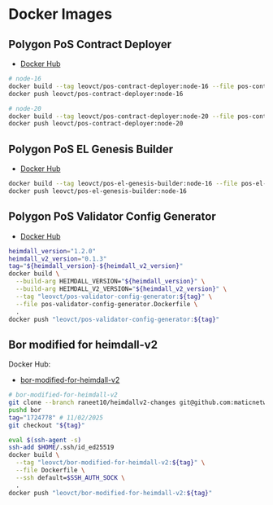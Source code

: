 # Docker Images

## Polygon PoS Contract Deployer

- [Docker Hub](https://hub.docker.com/r/leovct/pos-contract-deployer)

```bash
# node-16
docker build --tag leovct/pos-contract-deployer:node-16 --file pos-contract-deployer-node-16.Dockerfile .
docker push leovct/pos-contract-deployer:node-16

# node-20
docker build --tag leovct/pos-contract-deployer:node-20 --file pos-contract-deployer-node-20.Dockerfile .
docker push leovct/pos-contract-deployer:node-20
```

## Polygon PoS EL Genesis Builder

- [Docker Hub](https://hub.docker.com/r/leovct/pos-el-genesis-builder)

```bash
docker build --tag leovct/pos-el-genesis-builder:node-16 --file pos-el-genesis-builder.Dockerfile .
docker push leovct/pos-el-genesis-builder:node-16
```

## Polygon PoS Validator Config Generator

- [Docker Hub](https://hub.docker.com/r/leovct/pos-validator-config-generator)

```bash
heimdall_version="1.2.0"
heimdall_v2_version="0.1.3"
tag="${heimdall_version}-${heimdall_v2_version}"
docker build \
  --build-arg HEIMDALL_VERSION="${heimdall_version}" \
  --build-arg HEIMDALL_V2_VERSION="${heimdall_v2_version}" \
  --tag "leovct/pos-validator-config-generator:${tag}" \
  --file pos-validator-config-generator.Dockerfile \
  .
docker push "leovct/pos-validator-config-generator:${tag}"
```

## Bor modified for heimdall-v2

Docker Hub:

- [bor-modified-for-heimdall-v2](https://hub.docker.com/r/leovct/bor-modified-for-heimdall-v2)

```bash
# bor-modified-for-heimdall-v2
git clone --branch raneet10/heimdallv2-changes git@github.com:maticnetwork/bor.git
pushd bor
tag="1724778" # 11/02/2025
git checkout "${tag}"

eval $(ssh-agent -s)
ssh-add $HOME/.ssh/id_ed25519
docker build \
  --tag "leovct/bor-modified-for-heimdall-v2:${tag}" \
  --file Dockerfile \
  --ssh default=$SSH_AUTH_SOCK \
  .
docker push "leovct/bor-modified-for-heimdall-v2:${tag}"
```

